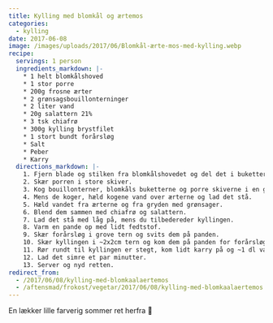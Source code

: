 ```yaml
---
title: Kylling med blomkål og ærtemos
categories:
  - kylling
date: 2017-06-08
image: /images/uploads/2017/06/Blomkål-ærte-mos-med-kylling.webp
recipe:
  servings: 1 person
  ingredients_markdown: |-
    * 1 helt blomkålshoved
    * 1 stor porre
    * 200g frosne ærter
    * 2 grønsagsbouillonterninger
    * 2 liter vand
    * 20g salattern 21%
    * 3 tsk chiafrø
    * 300g kylling brystfilet
    * 1 stort bundt forårsløg
    * Salt
    * Peber
    * Karry
  directions_markdown: |-
    1. Fjern blade og stilken fra blomkålshovedet og del det i buketter.
    2. Skær porren i store skiver.
    3. Kog bouillonterner, blomkåls buketterne og porre skiverne i en gryde i 20-25 min. til det er godt mørt.
    4. Mens de koger, hæld kogene vand over ærterne og lad det stå.
    5. Hæld vandet fra ærterne og fra gryden med grønsager.
    6. Blend dem sammen med chiafrø og salattern.
    7. Lad det stå med låg på, mens du tilbedereder kyllingen.
    8. Varm en pande op med lidt fedtstof.
    9. Skær forårsløg i grove tern og svits dem på panden.
    10. Skær kyllingen i ~2x2cm tern og kom dem på panden for forårsløgene.
    11. Rør rundt til kyllingen er stegt, kom lidt karry på og ~1 dl vand.
    12. Lad det simre et par minutter.
    13. Server og nyd retten.
redirect_from:
  - /2017/06/08/kylling-med-blomkaalaertemos
  - /aftensmad/frokost/vegetar/2017/06/08/kylling-med-blomkaalaertemos
---
```


En lækker lille farverig sommer ret herfra 🙂
